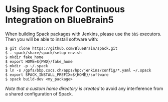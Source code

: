 # Using Spack for Continuous Integration on BlueBrain5

When building Spack packages with Jenkins, please use the `bb5` executors.
Then you will be able to install software with:

    $ git clone https://github.com/BlueBrain/spack.git
    $ . spack/share/spack/setup-env.sh
    $ mkdir fake_home
    $ export HOME=${PWD}/fake_home
    $ mkdir -p ~/.spack
    $ ln -s /gpfs/bbp.cscs.ch/apps/hpc/jenkins/config/*.yaml ~/.spack
    $ export SPACK_INSTALL_PREFIX=${HOME}/software
    $ spack build-dev <my_package>

*Note that a custom home directory is created* to avoid any interference from
a shared configuration of Spack.
